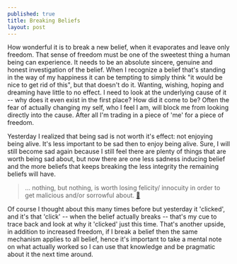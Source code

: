 ```yaml
---
published: true
title: Breaking Beliefs
layout: post
---
```

How wonderful it is to break a new belief, when it evaporates and leave only freedom. That sense of freedom must be one of the sweetest thing a human being can experience. It needs to be an absolute sincere, genuine and honest investigation of the belief. When I recognize a belief that's standing in the way of my happiness it can be tempting to simply think "it would be nice to get rid of this", but that doesn't do it. Wanting, wishing, hoping and dreaming have little to no effect. I need to look at the underlying cause of it -- why does it even exist in the first place? How did it come to be? Often the fear of actually changing my self, who I feel I am, will block me from looking directly into the cause. After all I'm trading in a piece of 'me' for a piece of freedom.

Yesterday I realized that being sad is not worth it's effect: not enjoying being alive. It's less important to be sad then to enjoy being alive. Sure, I will still become sad again because I still feel there are plenty of things that are worth being sad about, but now there are one less sadness inducing belief and the more beliefs that keeps breaking the less integrity the remaining beliefs will have.

> ... nothing, but nothing, is worth losing felicity/ innocuity in order to get malicious and/or sorrowful about.
[🔗](http://actualfreedom.com.au/richard/listafcorrespondence/listaf84.htm)

Of course I thought about this many times before but yesterday it 'clicked', and it's that 'click' -- when the belief actually breaks -- that's my cue to trace back and look at why it 'clicked' just this time. That's another upside, in addition to increased freedom, if I break a belief then the same mechanism applies to all belief, hence it's important to take a mental note on what actually worked so I can use that knowledge and be pragmatic about it the next time around.